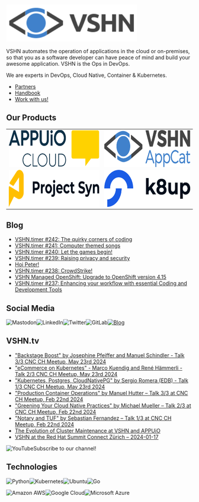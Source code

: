 [<img src="https://raw.githubusercontent.com/vshn/.github/main/profile/images/vshn.svg" alt="APPUiO Cloud" height="100"/>](https://vshn.ch/)

VSHN automates the operation of applications in the cloud or on-premises, so that you as a software developer can have peace of mind and build your awesome application. VSHN is the Ops in DevOps.

We are experts in DevOps, Cloud Native, Container & Kubernetes.

- [Partners](https://www.vshn.ch/en/partners/)
- [Handbook](https://handbook.vshn.ch/)
- [Work with us!](https://www.vshn.ch/en/jobs/)

## Our Products

<table>
<tr>
<td><a href="https://docs.appuio.cloud/"><img src="https://raw.githubusercontent.com/vshn/.github/main/profile/images/appuio-cloud.svg" alt="APPUiO Cloud" height="100"/></a></td>
<td><a href="https://docs.appcat.ch/"><img src="https://raw.githubusercontent.com/vshn/.github/main/profile/images/appcat.png" alt="AppCat" height="100"/></a></td>
</tr>

<tr>
<td><a href="https://syn.tools/"><img src="https://github.com/vshn/.github/raw/main/profile/images/project-syn.svg" alt="Project Syn" height="100"/></a></td>
<td><a href="https://k8up.io/"><img src="https://github.com/vshn/.github/raw/main/profile/images/k8up.svg" alt="K8up" height="100"/></a></td>
</tr>
</table>

## Blog

<!-- GENERAL:START -->
- [VSHN.timer #242: The quirky corners of coding](https://www.vshn.ch/blog/vshn-timer-242-the-quirky-corners-of-coding/)
- [VSHN.timer #241: Computer themed songs](https://www.vshn.ch/blog/vshn-timer-241-computer-themed-songs/)
- [VSHN.timer #240: Let the games begin!](https://www.vshn.ch/blog/vshn-timer-240-let-the-games-begin/)
- [VSHN.timer #239: Raising privacy and security](https://www.vshn.ch/blog/vshn-timer-239-enhancing-privacy-and-security/)
- [Hoi Peter!](https://www.vshn.ch/blog/hoi-peter/)
- [VSHN.timer #238: CrowdStrike!](https://www.vshn.ch/blog/vshn-timer-238-crowdstrike/)
- [VSHN Managed OpenShift: Upgrade to OpenShift version 4.15](https://www.vshn.ch/blog/vshn-managed-openshift-upgrade-to-openshift-version-4-15/)
- [VSHN.timer #237: Enhancing your workflow with essential Coding and Development Tools](https://www.vshn.ch/blog/vshn-timer-237-enhancing-your-workflow-with-essential-coding-and-development-tools/)
<!-- GENERAL:END -->

## Social Media

[<img align="left" alt="Mastodon" src="https://img.shields.io/badge/mastodon-%236364ff?style=for-the-badge&logo=mastodon&logoColor=white">](https://vshn.social/@vshn) [<img align="left" alt="LinkedIn" src="https://img.shields.io/badge/linkedin-%230077B5.svg?&style=for-the-badge&logo=linkedin&logoColor=white">](https://www.linkedin.com/company/vshn-ag) [<img align="left" alt="Twitter" src="https://img.shields.io/badge/twitter-%231DA1F2.svg?&style=for-the-badge&logo=twitter&logoColor=white">](https://twitter.com/vshn_ch) [<img align="left" alt="GitLab" src="https://img.shields.io/badge/gitlab-%23330f63.svg?&style=for-the-badge&logo=gitlab&logoColor=white">](https://gitlab.com/vshn) [<img alt="Blog" src="https://img.shields.io/badge/rss-%23FFA500.svg?&style=for-the-badge&logo=rss&logoColor=white">](https://www.vshn.ch/feed/)

## VSHN.tv

<!-- VIDEOS:START -->
- [&quot;Backstage Boost&quot; by Josephine Pfeiffer and Manuel Schindler - Talk 3/3 CNC CH Meetup, May 23rd 2024](https://www.youtube.com/watch?v=DTh_9ue8uYo)
- [&quot;eCommerce on Kubernetes&quot; - Marco Kuendig and René Hämmerli - Talk 2/3 CNC CH Meetup, May 23rd 2024](https://www.youtube.com/watch?v=PuPXVjNrHOg)
- [&quot;Kubernetes, Postgres, CloudNativePG&quot; by Sergio Romera &lpar;EDB&rpar; - Talk 1/3 CNC CH Meetup, May 23rd 2024](https://www.youtube.com/watch?v=YiNRp5fkEi4)
- [&quot;Production Container Operations&quot; by Manuel Hutter – Talk 3/3 at CNC CH Meetup, Feb 22nd 2024](https://www.youtube.com/watch?v=02qhS7XWkdI)
- [&quot;Greening Your Cloud Native Practices&quot; by Michael Mueller – Talk 2/3 at CNC CH Meetup, Feb 22nd 2024](https://www.youtube.com/watch?v=3yugQUbOveA)
- [&quot;Notary and TUF&quot; by Sebastian Fernandez – Talk 1/3 at CNC CH Meetup, Feb 22nd 2024](https://www.youtube.com/watch?v=8JMutokx1as)
- [The Evolution of Cluster Maintenance at VSHN and APPUiO](https://www.youtube.com/watch?v=vA1gh7dwR-w)
- [VSHN at the Red Hat Summit Connect Zürich – 2024-01-17](https://www.youtube.com/watch?v=0uNXDX98_vY)
<!-- VIDEOS:END -->

Subscribe to our [<img alt="YouTube" align="left" src="https://img.shields.io/badge/youtube-%23FF0000.svg?&style=for-the-badge&logo=youtube&logoColor=white">](https://vshn.tv) channel!

## Technologies

<img align="left" alt="Python" src="https://img.shields.io/badge/python-%233776AB.svg?&style=for-the-badge&logo=python&logoColor=white"> <img alt="Go" src="https://img.shields.io/badge/go-%2300ADD8.svg?&style=for-the-badge&logo=go&logoColor=white"> <img align="left" alt="Kubernetes" src="https://img.shields.io/badge/kubernetes-326de6?logo=kubernetes&logoColor=white&style=for-the-badge"> <img align="left" alt="Ubuntu" src="https://img.shields.io/badge/ubuntu-E95420?logo=ubuntu&logoColor=white&style=for-the-badge">

<img align="left" alt="Amazon AWS" src="https://img.shields.io/badge/Amazon%20AWS-%23232F3E?logo=amazon-aws&logoColor=white&style=for-the-badge"> <img align="left" alt="Google Cloud" src="https://img.shields.io/badge/Google%20Cloud-%234285F4?logo=google-cloud&logoColor=white&style=for-the-badge "> <img alt="Microsoft Azure" src="https://img.shields.io/badge/Microsoft%20Azure-0089D6?logo=microsoft-azure&logoColor=white&style=for-the-badge">
